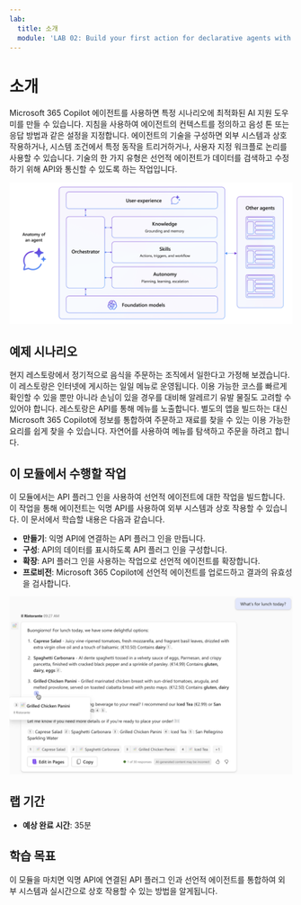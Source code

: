 ```yaml
---
lab:
  title: 소개
  module: 'LAB 02: Build your first action for declarative agents with API plugin by using Visual Studio Code'
---
```


# 소개

Microsoft 365 Copilot 에이전트를 사용하면 특정 시나리오에 최적화된 AI 지원 도우미를 만들 수 있습니다. 지침을 사용하여 에이전트의 컨텍스트를 정의하고 음성 톤 또는 응답 방법과 같은 설정을 지정합니다. 에이전트의 기술을 구성하면 외부 시스템과 상호 작용하거나, 시스템 조건에서 특정 동작을 트리거하거나, 사용자 지정 워크플로 논리를 사용할 수 있습니다. 기술의 한 가지 유형은 선언적 에이전트가 데이터를 검색하고 수정하기 위해 API와 통신할 수 있도록 하는 작업입니다.

![Microsoft 365 Copilot용 선언적 에이전트의 구조를 보여주는 다이어그램입니다.](../media/LAB_02/1-anatomy-declarative-agent.png)

## 예제 시나리오

현지 레스토랑에서 정기적으로 음식을 주문하는 조직에서 일한다고 가정해 보겠습니다. 이 레스토랑은 인터넷에 게시하는 일일 메뉴로 운영됩니다. 이용 가능한 코스를 빠르게 확인할 수 있을 뿐만 아니라 손님이 있을 경우를 대비해 알레르기 유발 물질도 고려할 수 있어야 합니다. 레스토랑은 API를 통해 메뉴를 노출합니다. 별도의 앱을 빌드하는 대신 Microsoft 365 Copilot에 정보를 통합하여 주문하고 재료를 찾을 수 있는 이용 가능한 요리를 쉽게 찾을 수 있습니다. 자연어를 사용하여 메뉴를 탐색하고 주문을 하려고 합니다.

## 이 모듈에서 수행할 작업

이 모듈에서는 API 플러그 인을 사용하여 선언적 에이전트에 대한 작업을 빌드합니다. 이 작업을 통해 에이전트는 익명 API를 사용하여 외부 시스템과 상호 작용할 수 있습니다. 이 문서에서 학습할 내용은 다음과 같습니다.

- **만들기**: 익명 API에 연결하는 API 플러그 인을 만듭니다.
- **구성**: API의 데이터를 표시하도록 API 플러그 인을 구성합니다.
- **확장**: API 플러그 인을 사용하는 작업으로 선언적 에이전트를 확장합니다.
- **프로비전**: Microsoft 365 Copilot에 선언적 에이전트를 업로드하고 결과의 유효성을 검사합니다.

![외부 API의 정보를 사용하여 사용자에게 응답하는 선언적 에이전트의 스크린샷.](../media/LAB_02/1-agent-response-api-plugin.png)

## 랩 기간

- **예상 완료 시간**: 35분

## 학습 목표

이 모듈을 마치면 익명 API에 연결된 API 플러그 인과 선언적 에이전트를 통합하여 외부 시스템과 실시간으로 상호 작용할 수 있는 방법을 알게됩니다.